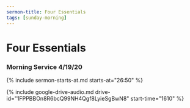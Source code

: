 ```yaml
---
sermon-title: Four Essentials
tags: [sunday-morning]
---
```


# Four Essentials

### Morning Service 4/19/20

{% include sermon-starts-at.md starts-at="26:50" %}

{% include google-drive-audio.md drive-id="1FPPBBOn8R6bcQ99NH4Qgf8LyieSgBwN8" start-time="1610" %}